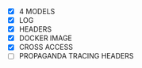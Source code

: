 
- [x] 4 MODELS
- [x] LOG 
- [x] HEADERS
- [x] DOCKER IMAGE
- [x] CROSS ACCESS
- [ ] PROPAGANDA TRACING HEADERS